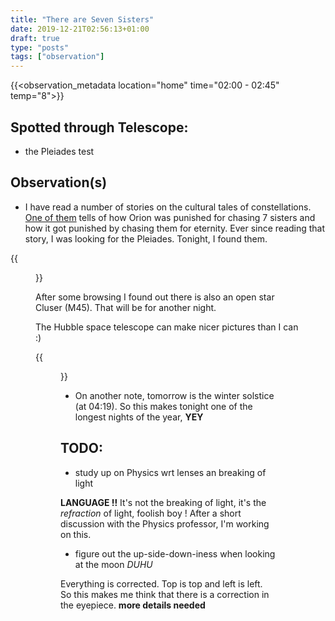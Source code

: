```yaml
---
title: "There are Seven Sisters"
date: 2019-12-21T02:56:13+01:00
draft: true
type: "posts"
tags: ["observation"]
---
```


{{<observation_metadata location="home" time="02:00 - 02:45" temp="8">}}

## Spotted through Telescope:

* the Pleiades
test

## Observation(s)

* I have read a number of stories on the cultural tales of constellations. [One of them](https://experienceastronomy.com/pleiades-seven-sisters/) tells of how Orion was punished for chasing 7 sisters and how it got punished by chasing them for eternity. Ever since reading that story, I was looking for the Pleiades. Tonight, I found them.

{{<figure position="center" src="/weblog/images/as_20191221_pleiades.jpg" title="The Pleiades">}}

After some browsing I found out there is also an open star Cluser (M45). That will be for another night.

The Hubble space telescope can make nicer pictures than I can :)

{{<figure position="center" src="https://upload.wikimedia.org/wikipedia/commons/e/e1/M45map.jpg" title="">}}

* On another note, tomorrow is the winter solstice (at 04:19). So this makes tonight one of the longest nights of the year, **YEY**

## TODO:

* study up on Physics wrt lenses an breaking of light

**LANGUAGE !!** It's not the breaking of light, it's the *refraction* of light, foolish boy ! After a short discussion with the Physics professor, I'm working on this.

* figure out the up-side-down-iness when looking at the moon *DUHU*

Everything is corrected. Top is top and left is left. So this makes me think that there is a correction in the eyepiece. **more details needed**